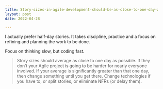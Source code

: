 ```yaml
---
title: Story-sizes-in-agile-development-should-be-as-close-to-one-day-as-possible
layout: post
date: 2022-04-28

---
```

I actually prefer half-day stories. It takes discipline, practice and a focus on refining and planning the work to be done.

Focus on thinking slow, but coding fast. 

> Story sizes should average as close to one day as possible. If they don’t your Agile project is going to be harder for nearly everyone involved. If your average is significantly greater than that one day, then change something until you get there. Change technologies if you have to, or split stories, or eliminate NFRs (or delay them).


